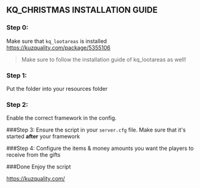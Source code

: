 ## KQ_CHRISTMAS INSTALLATION GUIDE

### Step 0:
Make sure that `kq_lootareas` is installed
https://kuzquality.com/package/5355106
> Make sure to follow the installation guide of kq_lootareas as well!

### Step 1:
Put the folder into your resources folder

### Step 2:
Enable the correct framework in the config.

###Step 3:
Ensure the script in your `server.cfg` file. Make sure that it's started **after** your framework

###Step 4:
Configure the items & money amounts you want the players to receive from the gifts

###Done
Enjoy the script


https://kuzquality.com/
